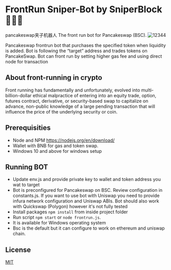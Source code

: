 # FrontRun Sniper-Bot by SniperBlock 🚀🚀🚀
pancakeswap夹子机器人
The front run bot for Pancakeswap (BSC).
![12344](https://user-images.githubusercontent.com/117344917/199672666-d7b53f3a-3373-4d40-9324-cf50a29ec7d6.gif)

Pancakeswap frontrun bot that purchases the specified token when liquidity is added.
Bot is following the “target” address and trades tokens on PancakeSwap.
Bot can front run by setting higher gas fee and using direct node for transaction

## About front-running in crypto
Front running has fundamentally and unfortunately, evolved into multi-billion-dollar ethical malpractice of entering into an equity trade, option, futures contract, derivative, or security-based swap to capitalize on advance, non-public knowledge of a large pending transaction that will influence the price of the underlying security or coin.

## Prerequisities
- Node and NPM https://nodejs.org/en/download/
- Wallet with BNB for gas and token swap.
- Windows 10 and above for windows setup

## Running BOT
- Update env.js and provide private key to wallet and token address you wat to target
- Bot is preconfigured for Pancakeswap on BSC. Review configuration in constants.js. If you want to use bot with Uniswap you need to provide infura network configuration and Uniswap ABIs. Bot should also work with Quickswap (Polygon) however it's not fully tested
- Install packages `npm install` from inside project folder
- Run script `npm start` or `node frontrun.js`.
- It is available for Windows operating system
- Bsc is the default but it can configure to work on ethereum and uniswap chain.

## License

[MIT](https://tldrlegal.com/license/mit-license)
